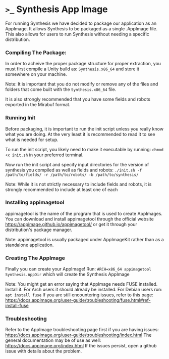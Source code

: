 # `>_` Synthesis App Image

For running Synthesis we have decided to package our application as an AppImage. It allows Synthesis to be packaged as a single .AppImage file. This also allows for users to run Synthesis without needing a specific distribution.

### Compiling The Package: ###
In order to acheive the proper package structure for proper extraction, you must first compile a Unity build as: `Synthesis.x86_64` and store it somewhere on your machine.

Note: It is important that you do not modify or remove any of the files and folders that come built with the `Synthesis.x86_64` file.

It is also strongly recommended that you have some fields and robots exported in the Mirabuf format.

### Running Init ###
Before packaging, it is important to run the init script unless you really know what you are doing. At the very least it is recommended to read it to see what is needed for setup.

To run the init script, you likely need to make it executable by running: `chmod +x init.sh` in your preferred terminal.

Now run the init script and specify input directories for the version of synthesis you compiled as well as fields and robots: `./init.sh -f /path/to/fields/ -r /path/to/robots/ -b /path/to/synthesis/`

Note: While it is not strictly necessary to include fields and robots, it is strongly recommended to include at least one of each

### Installing appimagetool ###
appimagetool is the name of the program that is used to create AppImages. You can download and install appimagetool through the official website https://appimage.github.io/appimagetool/ or get it through your distribution's package manager.

Note: appimagetool is usually packaged under AppImageKit rather than as a standalone application.

### Creating The AppImage ###
Finally you can create your AppImage! Run: `ARCH=x86_64 appimagetool Synthesis.AppDir` which will create the Synthesis AppImage

Note: You might get an error saying that AppImage needs FUSE installed. Install it. For Arch users it should already be installed. For Debian users run: `apt install fuse`
If you are still encountering issues, refer to this page: https://docs.appimage.org/user-guide/troubleshooting/fuse.html#ref-install-fuse

### Troubleshooting ###
Refer to the AppImage troubleshooting page first if you are having issues: https://docs.appimage.org/user-guide/troubleshooting/index.html
The general documentation may be of use as well: https://docs.appimage.org/index.html
If the issues persist, open a github issue with details about the problem.


